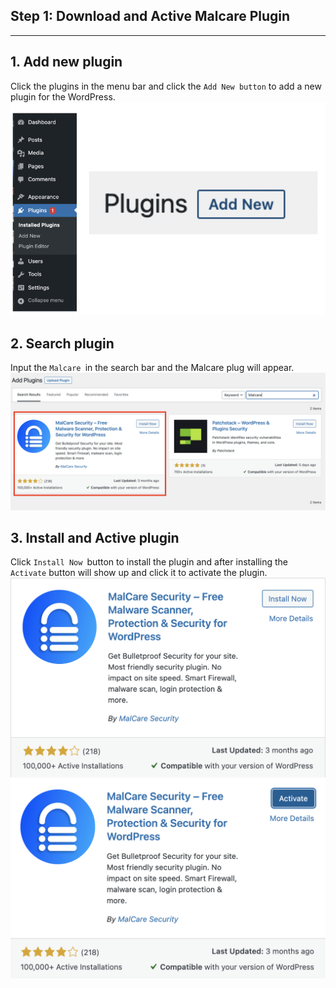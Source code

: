 ## **Step 1: Download and Active Malcare Plugin**
---
## 1. Add new plugin
Click the plugins in the menu bar and click the `Add New button` to add a new plugin for the WordPress.
![Image](./assets/2FA_WordpressLeftBar.png)

## 2. Search plugin
Input the `Malcare `in the search bar and the Malcare plug will appear.
![Image](./assets/showPlugin.png)

## 3. Install and Active plugin
Click `Install Now `button to install the plugin and after installing the `Activate` button will show up and click it to activate the plugin.
![Image](./assets/malcareInstall.png)
![Image](./assets/malcareActive.png)